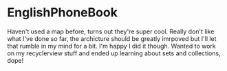 # EnglishPhoneBook
Haven't used a map before, turns out they're super cool.
Really don't like what I've done so far, the archicture should be greatly imrpoved but I'll let that rumble in my mind for a bit. I'm happy I did it though. Wanted to work on my recyclerview stuff and ended up learning about sets and collections, dope!
